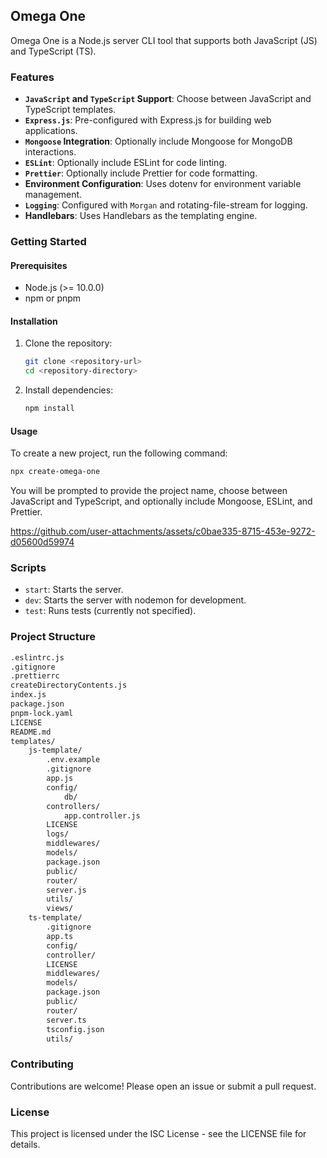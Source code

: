 ## Omega One

Omega One is a Node.js server CLI tool that supports both JavaScript (JS) and TypeScript (TS).

### Features

- **`JavaScript` and `TypeScript` Support**: Choose between JavaScript and TypeScript templates.
- **`Express.js`**: Pre-configured with Express.js for building web applications.
- **`Mongoose` Integration**: Optionally include Mongoose for MongoDB interactions.
- **`ESLint`**: Optionally include ESLint for code linting.
- **`Prettier`**: Optionally include Prettier for code formatting.
- **Environment Configuration**: Uses dotenv for environment variable management.
- **`Logging`**: Configured with `Morgan` and rotating-file-stream for logging.
- **Handlebars**: Uses Handlebars as the templating engine.

### Getting Started

#### Prerequisites

- Node.js (>= 10.0.0)
- npm or pnpm

#### Installation

1. Clone the repository:
    ```sh
    git clone <repository-url>
    cd <repository-directory>
    ```

2. Install dependencies:
    ```sh
    npm install
    ```

#### Usage

To create a new project, run the following command:

```sh
npx create-omega-one
```
You will be prompted to provide the project name, choose between JavaScript and TypeScript, and optionally include Mongoose, ESLint, and Prettier.

https://github.com/user-attachments/assets/c0bae335-8715-453e-9272-d05600d59974



### Scripts
* `start`: Starts the server.
* `dev`: Starts the server with nodemon for development.
* `test`: Runs tests (currently not specified).

### Project Structure

```sh
.eslintrc.js
.gitignore
.prettierrc
createDirectoryContents.js
index.js
package.json
pnpm-lock.yaml
LICENSE
README.md
templates/
    js-template/
        .env.example
        .gitignore
        app.js
        config/
            db/
        controllers/
            app.controller.js
        LICENSE
        logs/
        middlewares/
        models/
        package.json
        public/
        router/
        server.js
        utils/
        views/
    ts-template/
        .gitignore
        app.ts
        config/
        controller/
        LICENSE
        middlewares/
        models/
        package.json
        public/
        router/
        server.ts
        tsconfig.json
        utils/
```

### Contributing
Contributions are welcome! Please open an issue or submit a pull request.

### License
This project is licensed under the ISC License - see the LICENSE file for details.
